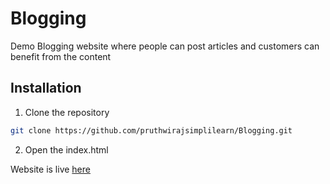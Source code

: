 # Blogging
Demo Blogging website where people can post articles and customers can benefit from the content

## Installation
1. Clone the repository
```bash
git clone https://github.com/pruthwirajsimplilearn/Blogging.git
```
2. Open the index.html

Website is live [here](https://simpli-blog.netlify.app/ "Simpli-Blog Home Page")

